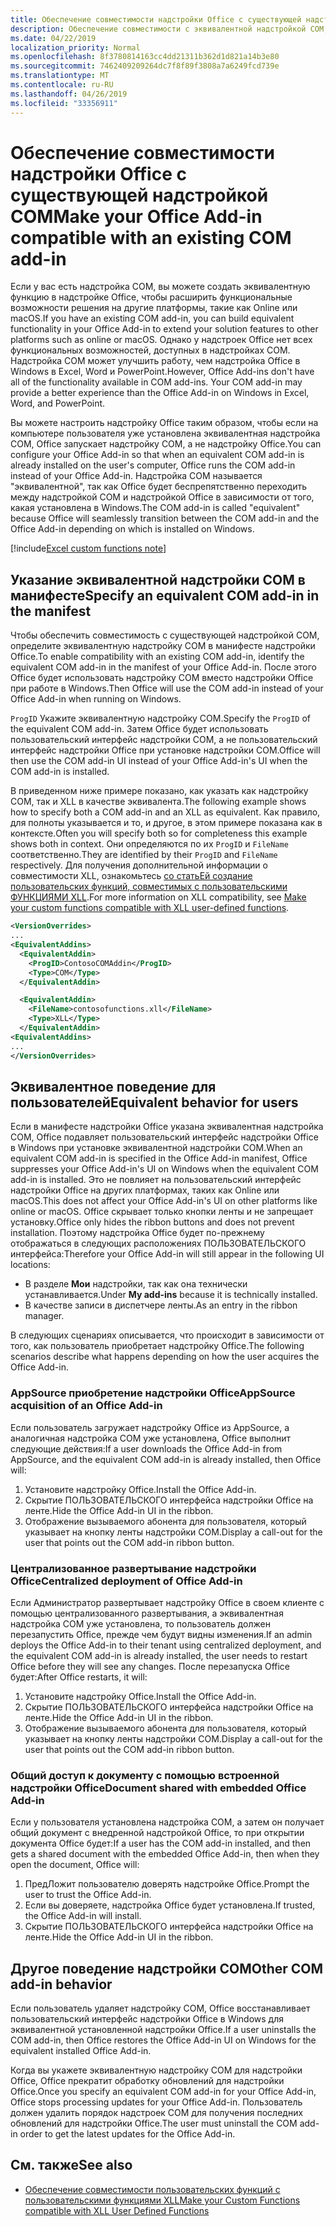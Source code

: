 ```yaml
---
title: Обеспечение совместимости надстройки Office с существующей надстройкой COM
description: Обеспечение совместимости с эквивалентной надстройкой COM, имеющей те же функциональные возможности, что и надстройка Office
ms.date: 04/22/2019
localization_priority: Normal
ms.openlocfilehash: 8f3780814163cc4dd21311b362d1d821a14b3e80
ms.sourcegitcommit: 7462409209264dc7f8f89f3808a7a6249fcd739e
ms.translationtype: MT
ms.contentlocale: ru-RU
ms.lasthandoff: 04/26/2019
ms.locfileid: "33356911"
---
```

# <a name="make-your-office-add-in-compatible-with-an-existing-com-add-in"></a><span data-ttu-id="9741e-103">Обеспечение совместимости надстройки Office с существующей надстройкой COM</span><span class="sxs-lookup"><span data-stu-id="9741e-103">Make your Office Add-in compatible with an existing COM add-in</span></span>

<span data-ttu-id="9741e-104">Если у вас есть надстройка COM, вы можете создать эквивалентную функцию в надстройке Office, чтобы расширить функциональные возможности решения на другие платформы, такие как Online или macOS.</span><span class="sxs-lookup"><span data-stu-id="9741e-104">If you have an existing COM add-in, you can build equivalent functionality in your Office Add-in to extend your solution features to other platforms such as online or macOS.</span></span> <span data-ttu-id="9741e-105">Однако у надстроек Office нет всех функциональных возможностей, доступных в надстройках COM. Надстройка COM может улучшить работу, чем надстройка Office в Windows в Excel, Word и PowerPoint.</span><span class="sxs-lookup"><span data-stu-id="9741e-105">However, Office Add-ins don't have all of the functionality available in COM add-ins. Your COM add-in may provide a better experience than the Office Add-in on Windows in Excel, Word, and PowerPoint.</span></span>

<span data-ttu-id="9741e-106">Вы можете настроить надстройку Office таким образом, чтобы если на компьютере пользователя уже установлена эквивалентная надстройка COM, Office запускает надстройку COM, а не надстройку Office.</span><span class="sxs-lookup"><span data-stu-id="9741e-106">You can configure your Office Add-in so that when an equivalent COM add-in is already installed on the user's computer, Office runs the COM add-in instead of your Office Add-in.</span></span> <span data-ttu-id="9741e-107">Надстройка COM называется "эквивалентной", так как Office будет беспрепятственно переходить между надстройкой COM и надстройкой Office в зависимости от того, какая установлена в Windows.</span><span class="sxs-lookup"><span data-stu-id="9741e-107">The COM add-in is called "equivalent" because Office will seamlessly transition between the COM add-in and the Office Add-in depending on which is installed on Windows.</span></span>

[!include[Excel custom functions note](../includes/excel-custom-functions-note.md)]

## <a name="specify-an-equivalent-com-add-in-in-the-manifest"></a><span data-ttu-id="9741e-108">Указание эквивалентной надстройки COM в манифесте</span><span class="sxs-lookup"><span data-stu-id="9741e-108">Specify an equivalent COM add-in in the manifest</span></span>

<span data-ttu-id="9741e-109">Чтобы обеспечить совместимость с существующей надстройкой COM, определите эквивалентную надстройку COM в манифесте надстройки Office.</span><span class="sxs-lookup"><span data-stu-id="9741e-109">To enable compatibility with an existing COM add-in, identify the equivalent COM add-in in the manifest of your Office Add-in.</span></span> <span data-ttu-id="9741e-110">После этого Office будет использовать надстройку COM вместо надстройки Office при работе в Windows.</span><span class="sxs-lookup"><span data-stu-id="9741e-110">Then Office will use the COM add-in instead of your Office Add-in when running on Windows.</span></span>

<span data-ttu-id="9741e-111">`ProgID` Укажите эквивалентную надстройку COM.</span><span class="sxs-lookup"><span data-stu-id="9741e-111">Specify the `ProgID` of the equivalent COM add-in.</span></span> <span data-ttu-id="9741e-112">Затем Office будет использовать пользовательский интерфейс надстройки COM, а не пользовательский интерфейс надстройки Office при установке надстройки COM.</span><span class="sxs-lookup"><span data-stu-id="9741e-112">Office will then use the COM add-in UI instead of your Office Add-in's UI when the COM add-in is installed.</span></span>

<span data-ttu-id="9741e-113">В приведенном ниже примере показано, как указать как надстройку COM, так и XLL в качестве эквивалента.</span><span class="sxs-lookup"><span data-stu-id="9741e-113">The following example shows how to specify both a COM add-in and an XLL as equivalent.</span></span> <span data-ttu-id="9741e-114">Как правило, для полноты указывается и то, и другое, в этом примере показана как в контексте.</span><span class="sxs-lookup"><span data-stu-id="9741e-114">Often you will specify both so for completeness this example shows both in context.</span></span> <span data-ttu-id="9741e-115">Они определяются по их `ProgID` и `FileName` соответственно.</span><span class="sxs-lookup"><span data-stu-id="9741e-115">They are identified by their `ProgID` and `FileName` respectively.</span></span> <span data-ttu-id="9741e-116">Для получения дополнительной информации о совместимости XLL, ознакомьтесь [со статьЕй создание пользовательских функций, совместимых с пользовательскими ФУНКЦИЯМИ XLL](../excel/make-custom-functions-compatible-with-xll-udf.md).</span><span class="sxs-lookup"><span data-stu-id="9741e-116">For more information on XLL compatibility, see [Make your custom functions compatible with XLL user-defined functions](../excel/make-custom-functions-compatible-with-xll-udf.md).</span></span>

```xml
<VersionOverrides>
...
<EquivalentAddins>
  <EquivalentAddin>
    <ProgID>ContosoCOMAddin</ProgID>
    <Type>COM</Type>
  </EquivalentAddin>

  <EquivalentAddin>
    <FileName>contosofunctions.xll</FileName>
    <Type>XLL</Type>
  </EquivalentAddin>
<EquivalentAddins>
...
</VersionOverrides>
```

## <a name="equivalent-behavior-for-users"></a><span data-ttu-id="9741e-117">Эквивалентное поведение для пользователей</span><span class="sxs-lookup"><span data-stu-id="9741e-117">Equivalent behavior for users</span></span>

<span data-ttu-id="9741e-118">Если в манифесте надстройки Office указана эквивалентная надстройка COM, Office подавляет пользовательский интерфейс надстройки Office в Windows при установке эквивалентной надстройки COM.</span><span class="sxs-lookup"><span data-stu-id="9741e-118">When an equivalent COM add-in is specified in the Office Add-in manifest, Office suppresses your Office Add-in's UI on Windows when the equivalent COM add-in is installed.</span></span> <span data-ttu-id="9741e-119">Это не повлияет на пользовательский интерфейс надстройки Office на других платформах, таких как Online или macOS.</span><span class="sxs-lookup"><span data-stu-id="9741e-119">This does not affect your Office Add-in's UI on other platforms like online or macOS.</span></span> <span data-ttu-id="9741e-120">Office скрывает только кнопки ленты и не запрещает установку.</span><span class="sxs-lookup"><span data-stu-id="9741e-120">Office only hides the ribbon buttons and does not prevent installation.</span></span> <span data-ttu-id="9741e-121">Поэтому надстройка Office будет по-прежнему отображаться в следующих расположениях ПОЛЬЗОВАТЕЛЬСКОГО интерфейса:</span><span class="sxs-lookup"><span data-stu-id="9741e-121">Therefore your Office Add-in will still appear in the following UI locations:</span></span>

- <span data-ttu-id="9741e-122">В разделе **Мои** надстройки, так как она технически устанавливается.</span><span class="sxs-lookup"><span data-stu-id="9741e-122">Under **My add-ins** because it is technically installed.</span></span>
- <span data-ttu-id="9741e-123">В качестве записи в диспетчере ленты.</span><span class="sxs-lookup"><span data-stu-id="9741e-123">As an entry in the ribbon manager.</span></span>

<span data-ttu-id="9741e-124">В следующих сценариях описывается, что происходит в зависимости от того, как пользователь приобретает надстройку Office.</span><span class="sxs-lookup"><span data-stu-id="9741e-124">The following scenarios describe what happens depending on how the user acquires the Office Add-in.</span></span>

### <a name="appsource-acquisition-of-an-office-add-in"></a><span data-ttu-id="9741e-125">AppSource приобретение надстройки Office</span><span class="sxs-lookup"><span data-stu-id="9741e-125">AppSource acquisition of an Office Add-in</span></span>

<span data-ttu-id="9741e-126">Если пользователь загружает надстройку Office из AppSource, а аналогичная надстройка COM уже установлена, Office выполнит следующие действия:</span><span class="sxs-lookup"><span data-stu-id="9741e-126">If a user downloads the Office Add-in from AppSource, and the equivalent COM add-in is already installed, then Office will:</span></span>

1. <span data-ttu-id="9741e-127">Установите надстройку Office.</span><span class="sxs-lookup"><span data-stu-id="9741e-127">Install the Office Add-in.</span></span>
2. <span data-ttu-id="9741e-128">Скрытие ПОЛЬЗОВАТЕЛЬСКОГО интерфейса надстройки Office на ленте.</span><span class="sxs-lookup"><span data-stu-id="9741e-128">Hide the Office Add-in UI in the ribbon.</span></span>
3. <span data-ttu-id="9741e-129">Отображение вызываемого абонента для пользователя, который указывает на кнопку ленты надстройки COM.</span><span class="sxs-lookup"><span data-stu-id="9741e-129">Display a call-out for the user that points out the COM add-in ribbon button.</span></span>

### <a name="centralized-deployment-of-office-add-in"></a><span data-ttu-id="9741e-130">Централизованное развертывание надстройки Office</span><span class="sxs-lookup"><span data-stu-id="9741e-130">Centralized deployment of Office Add-in</span></span>

<span data-ttu-id="9741e-131">Если Администратор развертывает надстройку Office в своем клиенте с помощью централизованного развертывания, а эквивалентная надстройка COM уже установлена, то пользователь должен перезапустить Office, прежде чем будут видны изменения.</span><span class="sxs-lookup"><span data-stu-id="9741e-131">If an admin deploys the Office Add-in to their tenant using centralized deployment, and the equivalent COM add-in is already installed, the user needs to restart Office before they will see any changes.</span></span> <span data-ttu-id="9741e-132">После перезапуска Office будет:</span><span class="sxs-lookup"><span data-stu-id="9741e-132">After Office restarts, it will:</span></span>

1. <span data-ttu-id="9741e-133">Установите надстройку Office.</span><span class="sxs-lookup"><span data-stu-id="9741e-133">Install the Office Add-in.</span></span>
2. <span data-ttu-id="9741e-134">Скрытие ПОЛЬЗОВАТЕЛЬСКОГО интерфейса надстройки Office на ленте.</span><span class="sxs-lookup"><span data-stu-id="9741e-134">Hide the Office Add-in UI in the ribbon.</span></span>
3. <span data-ttu-id="9741e-135">Отображение вызываемого абонента для пользователя, который указывает на кнопку ленты надстройки COM.</span><span class="sxs-lookup"><span data-stu-id="9741e-135">Display a call-out for the user that points out the COM add-in ribbon button.</span></span>

### <a name="document-shared-with-embedded-office-add-in"></a><span data-ttu-id="9741e-136">Общий доступ к документу с помощью встроенной надстройки Office</span><span class="sxs-lookup"><span data-stu-id="9741e-136">Document shared with embedded Office Add-in</span></span>

<span data-ttu-id="9741e-137">Если у пользователя установлена надстройка COM, а затем он получает общий документ с внедренной надстройкой Office, то при открытии документа Office будет:</span><span class="sxs-lookup"><span data-stu-id="9741e-137">If a user has the COM add-in installed, and then gets a shared document with the embedded Office Add-in, then when they open the document, Office will:</span></span>

1. <span data-ttu-id="9741e-138">ПредЛожит пользователю доверять надстройке Office.</span><span class="sxs-lookup"><span data-stu-id="9741e-138">Prompt the user to trust the Office Add-in.</span></span>
2. <span data-ttu-id="9741e-139">Если вы доверяете, надстройка Office будет установлена.</span><span class="sxs-lookup"><span data-stu-id="9741e-139">If trusted, the Office Add-in will install.</span></span>
3. <span data-ttu-id="9741e-140">Скрытие ПОЛЬЗОВАТЕЛЬСКОГО интерфейса надстройки Office на ленте.</span><span class="sxs-lookup"><span data-stu-id="9741e-140">Hide the Office Add-in UI in the ribbon.</span></span>

## <a name="other-com-add-in-behavior"></a><span data-ttu-id="9741e-141">Другое поведение надстройки COM</span><span class="sxs-lookup"><span data-stu-id="9741e-141">Other COM add-in behavior</span></span>

<span data-ttu-id="9741e-142">Если пользователь удаляет надстройку COM, Office восстанавливает пользовательский интерфейс надстройки Office в Windows для эквивалентной установленной надстройки Office.</span><span class="sxs-lookup"><span data-stu-id="9741e-142">If a user uninstalls the COM add-in, then Office restores the Office Add-in UI on Windows for the equivalent installed Office Add-in.</span></span>

<span data-ttu-id="9741e-143">Когда вы укажете эквивалентную надстройку COM для надстройки Office, Office прекратит обработку обновлений для надстройки Office.</span><span class="sxs-lookup"><span data-stu-id="9741e-143">Once you specify an equivalent COM add-in for your Office Add-in, Office stops processing updates for your Office Add-in.</span></span> <span data-ttu-id="9741e-144">Пользователь должен удалить порядок надстроек COM для получения последних обновлений для надстройки Office.</span><span class="sxs-lookup"><span data-stu-id="9741e-144">The user must uninstall the COM add-in order to get the latest updates for the Office Add-in.</span></span>

## <a name="see-also"></a><span data-ttu-id="9741e-145">См. также</span><span class="sxs-lookup"><span data-stu-id="9741e-145">See also</span></span>

- [<span data-ttu-id="9741e-146">Обеспечение совместимости пользовательских функций с пользовательскими функциями XLL</span><span class="sxs-lookup"><span data-stu-id="9741e-146">Make your Custom Functions compatible with XLL User Defined Functions</span></span>](../excel/make-custom-functions-compatible-with-xll-udf.md)
